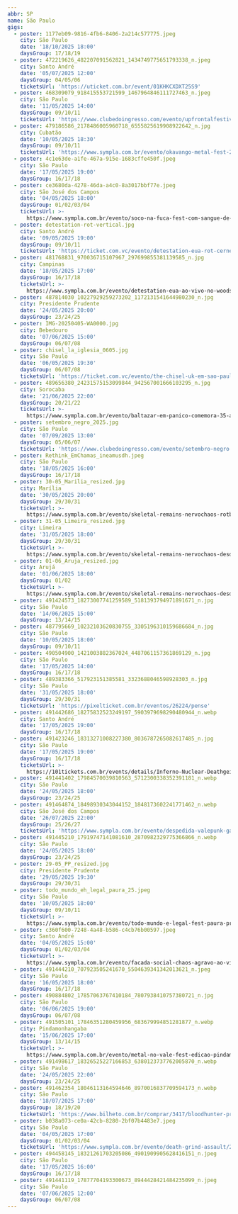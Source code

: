 ```yaml
---
abbr: SP
name: São Paulo
gigs:
  - poster: 1177eb09-9816-4fb6-8406-2a214c577775.jpeg
    city: São Paulo
    date: '18/10/2025 18:00'
    daysGroup: 17/18/19
  - poster: 472219626_482207091562821_1434749775651793338_n.jpeg
    city: Santo André
    date: '05/07/2025 12:00'
    daysGroup: 04/05/06
    ticketsUrl: 'https://uticket.com.br/event/01KHKCXDXT25S9'
  - poster: 468309079_918415553721599_1467964846111727463_n.jpeg
    city: São Paulo
    date: '11/05/2025 14:00'
    daysGroup: 09/10/11
    ticketsUrl: 'https://www.clubedoingresso.com/evento/upfrontalfestival-theexploited'
  - poster: 479186586_2178486005960718_6555825619908922642_n.jpg
    city: Cubatão
    date: '10/05/2025 18:30'
    daysGroup: 09/10/11
    ticketsUrl: 'https://www.sympla.com.br/evento/okavango-metal-fest-2025/2819286'
  - poster: 4c1e63de-a1fe-467a-915e-1683cffe450f.jpeg
    city: São Paulo
    date: '17/05/2025 19:00'
    daysGroup: 16/17/18
  - poster: ce3680da-4278-46da-a4c0-8a3017bbf77e.jpeg
    city: São José dos Campos
    date: '04/05/2025 18:00'
    daysGroup: 01/02/03/04
    ticketsUrl: >-
      https://www.sympla.com.br/evento/soco-na-fuca-fest-com-sangue-de-bode-tragico-sussurro/2881024
  - poster: detestation-rot-vertical.jpg
    city: Santo André
    date: '09/05/2025 19:00'
    daysGroup: 09/10/11
    ticketsUrl: 'https://ticket.com.vc/evento/detestation-eua-rot-cerne-74-club'
  - poster: 481768831_970036715107967_297699855381139585_n.jpg
    city: Campinas
    date: '18/05/2025 17:00'
    daysGroup: 16/17/18
    ticketsUrl: >-
      https://www.sympla.com.br/evento/detestation-eua-ao-vivo-no-woodstock-music-bar-der-lamento-odiar-detesto/2861220
  - poster: 487814030_10227929259273202_1172131541644980230_n.jpg
    city: Presidente Prudente
    date: '24/05/2025 20:00'
    daysGroup: 23/24/25
  - poster: IMG-20250405-WA0000.jpg
    city: Bebedouro
    date: '07/06/2025 15:00'
    daysGroup: 06/07/08
  - poster: chisel_la_iglesia_0605.jpg
    city: São Paulo
    date: '06/05/2025 19:30'
    daysGroup: 06/07/08
    ticketsUrl: 'https://ticket.com.vc/evento/the-chisel-uk-em-sao-paulo-data-extra'
  - poster: 489656380_24231575153099844_942567001666103295_n.jpg
    city: Sorocaba
    date: '21/06/2025 22:00'
    daysGroup: 20/21/22
    ticketsUrl: >-
      https://www.sympla.com.br/evento/baltazar-em-panico-comemora-35-anos-de-rot-em-sorocaba/2905665
  - poster: setembro_negro_2025.jpg
    city: São Paulo
    date: '07/09/2025 13:00'
    daysGroup: 05/06/07
    ticketsUrl: 'https://www.clubedoingresso.com/evento/setembro-negro'
  - poster: Rethink_EmChamas_ineamusdh.jpeg
    city: São Paulo
    date: '18/05/2025 16:00'
    daysGroup: 16/17/18
  - poster: 30-05_Marilia_resized.jpg
    city: Marília
    date: '30/05/2025 20:00'
    daysGroup: 29/30/31
    ticketsUrl: >-
      https://www.sympla.com.br/evento/skeletal-remains-nervochaos-rotborn/2903199
  - poster: 31-05_Limeira_resized.jpg
    city: Limeira
    date: '31/05/2025 18:00'
    daysGroup: 29/30/31
    ticketsUrl: >-
      https://www.sympla.com.br/evento/skeletal-remains-nervochaos-desdominus-faces-of-death/2903298
  - poster: 01-06_Aruja_resized.jpg
    city: Arujá
    date: '01/06/2025 18:00'
    daysGroup: 01/02
    ticketsUrl: >-
      https://www.sympla.com.br/evento/skeletal-remains-nervochaos-desdominus-faces-of-death/2903298
  - poster: 491424573_18273007741259589_5181393794971891671_n.jpg
    city: São Paulo
    date: '14/06/2025 15:00'
    daysGroup: 13/14/15
  - poster: 487795669_10232103620830755_3305196310159686684_n.jpg
    city: São Paulo
    date: '10/05/2025 18:00'
    daysGroup: 09/10/11
  - poster: 490504900_1421003882367024_4487061157361869129_n.jpg
    city: São Paulo
    date: '17/05/2025 14:00'
    daysGroup: 16/17/18
  - poster: 489383366_517923151385581_3323688046598928303_n.jpg
    city: São Paulo
    date: '31/05/2025 18:00'
    daysGroup: 29/30/31
    ticketsUrl: 'https://pixelticket.com.br/eventos/26224/pense'
  - poster: 491442686_18275832523249197_5903979698290480944_n.webp
    city: Santo André
    date: '17/05/2025 19:00'
    daysGroup: 16/17/18
  - poster: 491423246_18313271008227380_8036787265082617485_n.jpg
    city: São Paulo
    date: '17/05/2025 19:00'
    daysGroup: 16/17/18
    ticketsUrl: >-
      https://101tickets.com.br/events/details/Inferno-Nuclear-Deathgeist-Critical-fear-em-sp
  - poster: 491441402_17984570039810563_5712300338352391181_n.webp
    city: São Paulo
    date: '24/05/2025 18:00'
    daysGroup: 23/24/25
  - poster: 491464874_18498930343044152_1848173602241771462_n.webp
    city: São José dos Campos
    date: '26/07/2025 22:00'
    daysGroup: 25/26/27
    ticketsUrl: 'https://www.sympla.com.br/evento/despedida-valepunk-garage-fuzz/2892140'
  - poster: 491445210_17919747141081610_2870982329775366866_n.webp
    city: São Paulo
    date: '24/05/2025 18:00'
    daysGroup: 23/24/25
  - poster: 29-05_PP_resized.jpg
    city: Presidente Prudente
    date: '29/05/2025 19:30'
    daysGroup: 29/30/31
  - poster: todo_mundo_eh_legal_paura_25.jpeg
    city: São Paulo
    date: '10/05/2025 18:00'
    daysGroup: 09/10/11
    ticketsUrl: >-
      https://www.sympla.com.br/evento/todo-mundo-e-legal-fest-paura-projeto-mayhem-militia-cranula/2868499
  - poster: c360f600-7248-4a48-b586-c4cb76b00597.jpeg
    city: Santo André
    date: '04/05/2025 15:00'
    daysGroup: 01/02/03/04
    ticketsUrl: >-
      https://www.sympla.com.br/evento/facada-social-chaos-agravo-ao-vivo-no-74club/2920037
  - poster: 491444210_707923505241670_5504639341342013621_n.jpeg
    city: São Paulo
    date: '16/05/2025 18:00'
    daysGroup: 16/17/18
  - poster: 490884802_17857063767410184_7807938410757380721_n.jpg
    city: São Paulo
    date: '06/06/2025 19:00'
    daysGroup: 06/07/08
  - poster: 491505101_17846351280459956_683679994851281877_n.webp
    city: Pindamonhangaba
    date: '15/06/2025 17:00'
    daysGroup: 13/14/15
    ticketsUrl: >-
      https://www.sympla.com.br/evento/metal-no-vale-fest-edicao-pindamonhangaba-sp/2925864
  - poster: 491498617_18326525227166853_6380123737762005870_n.webp
    city: São Paulo
    date: '24/05/2025 22:00'
    daysGroup: 23/24/25
  - poster: 491462354_18046113164594646_8970016837709594173_n.webp
    city: São Paulo
    date: '18/07/2025 17:00'
    daysGroup: 18/19/20
    ticketsUrl: 'https://www.bilheto.com.br/comprar/3417/bloodhunter-primeira-vez-em-sp'
  - poster: b038a073-ce0a-42cb-8280-2bf07b4483e7.jpeg
    city: São Paulo
    date: '04/05/2025 17:00'
    daysGroup: 01/02/03/04
    ticketsUrl: 'https://www.sympla.com.br/evento/death-grind-assault/2835728'
  - poster: 494458145_18321261703205086_4901909905628416151_n.jpeg
    city: São Paulo
    date: '17/05/2025 16:00'
    daysGroup: 16/17/18
  - poster: 491441119_17877704193300673_8944428421484235099_n.jpeg
    city: São Paulo
    date: '07/06/2025 12:00'
    daysGroup: 06/07/08
---
```


